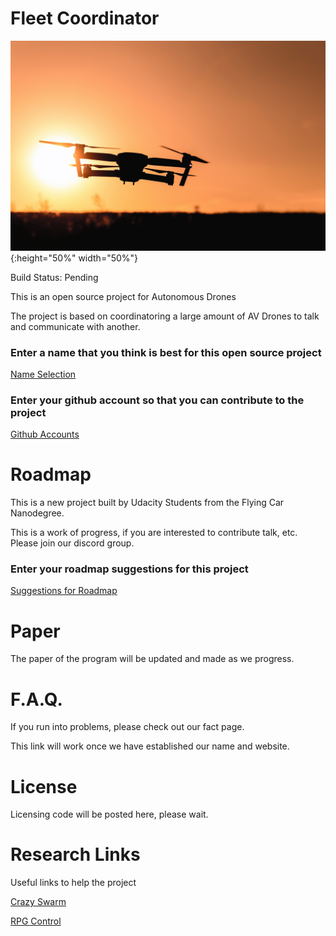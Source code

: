 # Fleet Coordinator

![Drone](img/drone.png){:height="50%" width="50%"}

Build Status: Pending


This is an open source project for Autonomous Drones

The project is based on coordinatoring a large amount of AV Drones to talk and communicate with another. 

### Enter a name that you think is best for this open source project

[Name Selection](https://docs.google.com/spreadsheets/d/1fpIxixbZj47F0mmZd5CdzZhiFU5add_61ggx2bcxW_U/edit?usp=sharing)

### Enter your github account so that you can contribute to the project

[Github Accounts](https://docs.google.com/spreadsheets/d/1kGTvyoV-P2G9A1NJADsRyTdGSuNju9oKRByTKqza5mY/edit?usp=sharing)

# Roadmap

This is a new project built by Udacity Students from the Flying Car Nanodegree.

This is a work of progress, if you are interested to contribute talk, etc. Please join our discord group.

### Enter your roadmap suggestions for this project

[Suggestions for Roadmap](https://docs.google.com/spreadsheets/d/1Y2daSb7VI_-Ar5gB6JDfbBL-fWd0QaGuuEFtwmYuC-k/edit?usp=sharing)

# Paper

The paper of the program will be updated and made as we progress.

# F.A.Q.

If you run into problems, please check out our fact page. 

This link will work once we have established our name and website.

# License

Licensing code will be posted here, please wait.

# Research Links

Useful links to help the project

[Crazy Swarm](https://www.bitcraze.io/2016/08/crazyswarm/)

[RPG Control](https://github.com/uzh-rpg/rpg_quadrotor_control)
